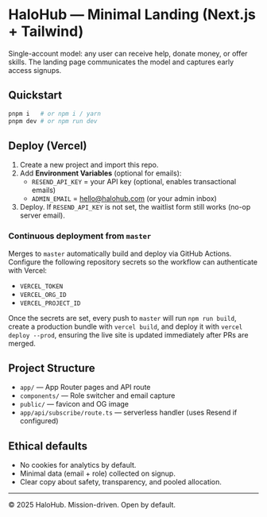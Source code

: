 # HaloHub — Minimal Landing (Next.js + Tailwind)

Single-account model: any user can receive help, donate money, or offer skills. The landing page communicates the model and captures early access signups.

## Quickstart

```bash
pnpm i   # or npm i / yarn
pnpm dev # or npm run dev
```

## Deploy (Vercel)

1. Create a new project and import this repo.
2. Add **Environment Variables** (optional for emails):
   - `RESEND_API_KEY` = your API key (optional, enables transactional emails)
   - `ADMIN_EMAIL` = hello@halohub.com (or your admin inbox)
3. Deploy. If `RESEND_API_KEY` is not set, the waitlist form still works (no-op server email).

### Continuous deployment from `master`

Merges to `master` automatically build and deploy via GitHub Actions. Configure the following
repository secrets so the workflow can authenticate with Vercel:

- `VERCEL_TOKEN`
- `VERCEL_ORG_ID`
- `VERCEL_PROJECT_ID`

Once the secrets are set, every push to `master` will run `npm run build`, create a production
bundle with `vercel build`, and deploy it with `vercel deploy --prod`, ensuring the live site is
updated immediately after PRs are merged.

## Project Structure

- `app/` — App Router pages and API route
- `components/` — Role switcher and email capture
- `public/` — favicon and OG image
- `app/api/subscribe/route.ts` — serverless handler (uses Resend if configured)

## Ethical defaults

- No cookies for analytics by default.
- Minimal data (email + role) collected on signup.
- Clear copy about safety, transparency, and pooled allocation.

---

© 2025 HaloHub. Mission-driven. Open by default.

